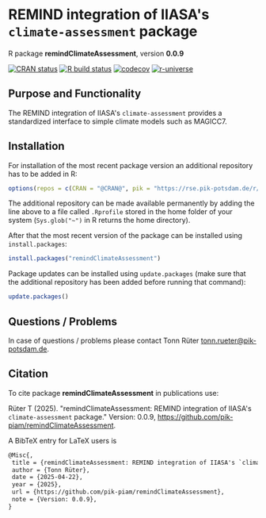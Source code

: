 # REMIND integration of IIASA's `climate-assessment` package

R package **remindClimateAssessment**, version **0.0.9**

[![CRAN status](https://www.r-pkg.org/badges/version/remindClimateAssessment)](https://cran.r-project.org/package=remindClimateAssessment) [![R build status](https://github.com/pik-piam/remindClimateAssessment/workflows/check/badge.svg)](https://github.com/pik-piam/remindClimateAssessment/actions) [![codecov](https://codecov.io/gh/pik-piam/remindClimateAssessment/branch/master/graph/badge.svg)](https://app.codecov.io/gh/pik-piam/remindClimateAssessment) [![r-universe](https://pik-piam.r-universe.dev/badges/remindClimateAssessment)](https://pik-piam.r-universe.dev/builds)

## Purpose and Functionality

The REMIND integration of IIASA's `climate-assessment` provides a standardized interface to simple climate models such as MAGICC7.


## Installation

For installation of the most recent package version an additional repository has to be added in R:

```r
options(repos = c(CRAN = "@CRAN@", pik = "https://rse.pik-potsdam.de/r/packages"))
```
The additional repository can be made available permanently by adding the line above to a file called `.Rprofile` stored in the home folder of your system (`Sys.glob("~")` in R returns the home directory).

After that the most recent version of the package can be installed using `install.packages`:

```r 
install.packages("remindClimateAssessment")
```

Package updates can be installed using `update.packages` (make sure that the additional repository has been added before running that command):

```r 
update.packages()
```

## Questions / Problems

In case of questions / problems please contact Tonn Rüter <tonn.rueter@pik-potsdam.de>.

## Citation

To cite package **remindClimateAssessment** in publications use:

Rüter T (2025). "remindClimateAssessment: REMIND integration of IIASA's `climate-assessment` package." Version: 0.0.9, <https://github.com/pik-piam/remindClimateAssessment>.

A BibTeX entry for LaTeX users is

 ```latex
@Misc{,
  title = {remindClimateAssessment: REMIND integration of IIASA's `climate-assessment` package},
  author = {Tonn Rüter},
  date = {2025-04-22},
  year = {2025},
  url = {https://github.com/pik-piam/remindClimateAssessment},
  note = {Version: 0.0.9},
}
```
